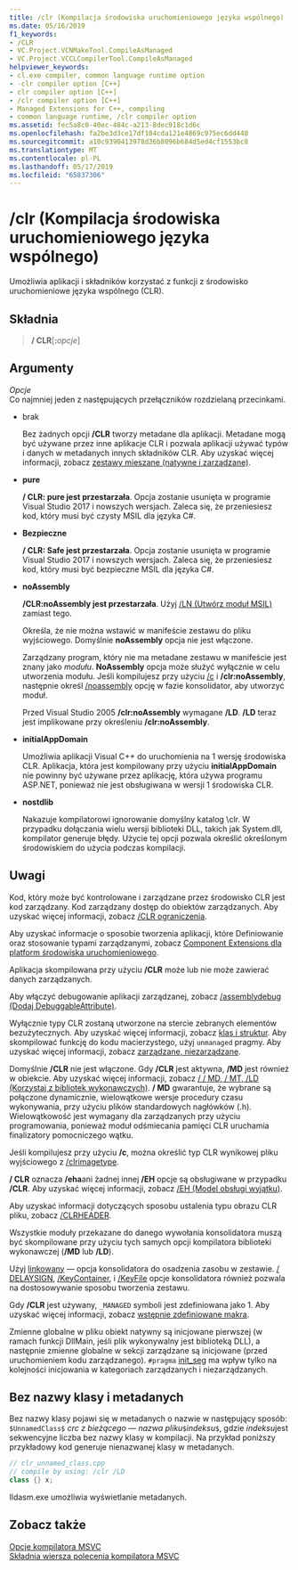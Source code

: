 ```yaml
---
title: /clr (Kompilacja środowiska uruchomieniowego języka wspólnego)
ms.date: 05/16/2019
f1_keywords:
- /CLR
- VC.Project.VCNMakeTool.CompileAsManaged
- VC.Project.VCCLCompilerTool.CompileAsManaged
helpviewer_keywords:
- cl.exe compiler, common language runtime option
- -clr compiler option [C++]
- clr compiler option [C++]
- /clr compiler option [C++]
- Managed Extensions for C++, compiling
- common language runtime, /clr compiler option
ms.assetid: fec5a8c0-40ec-484c-a213-8dec918c1d6c
ms.openlocfilehash: fa2be3d3ce17df104cda121e4869c975ec6dd440
ms.sourcegitcommit: a10c9390413978d36b8096b684d5ed4cf1553bc8
ms.translationtype: MT
ms.contentlocale: pl-PL
ms.lasthandoff: 05/17/2019
ms.locfileid: "65837306"
---
```

# <a name="clr-common-language-runtime-compilation"></a>/clr (Kompilacja środowiska uruchomieniowego języka wspólnego)

Umożliwia aplikacji i składników korzystać z funkcji z środowisko uruchomieniowe języka wspólnego (CLR).

## <a name="syntax"></a>Składnia

> **/ CLR**[**:**_opcje_]

## <a name="arguments"></a>Argumenty

*Opcje*<br/>
Co najmniej jeden z następujących przełączników rozdzielaną przecinkami.

- brak

   Bez żadnych opcji **/CLR** tworzy metadane dla aplikacji. Metadane mogą być używane przez inne aplikacje CLR i pozwala aplikacji używać typów i danych w metadanych innych składników CLR. Aby uzyskać więcej informacji, zobacz [zestawy mieszane (natywne i zarządzane)](../../dotnet/mixed-native-and-managed-assemblies.md).

- **pure**

   **/ CLR: pure jest przestarzała**. Opcja zostanie usunięta w programie Visual Studio 2017 i nowszych wersjach. Zaleca się, że przeniesiesz kod, który musi być czysty MSIL dla języka C#.

- **Bezpieczne**

   **/ CLR: Safe jest przestarzała**. Opcja zostanie usunięta w programie Visual Studio 2017 i nowszych wersjach. Zaleca się, że przeniesiesz kod, który musi być bezpieczne MSIL dla języka C#.

- **noAssembly**

   **/CLR:noAssembly jest przestarzała**. Użyj [/LN (Utwórz moduł MSIL)](ln-create-msil-module.md) zamiast tego.

   Określa, że nie można wstawić w manifeście zestawu do pliku wyjściowego. Domyślnie **noAssembly** opcja nie jest włączone.

   Zarządzany program, który nie ma metadane zestawu w manifeście jest znany jako *modułu*. **NoAssembly** opcja może służyć wyłącznie w celu utworzenia modułu. Jeśli kompilujesz przy użyciu [/c](c-compile-without-linking.md) i **/clr:noAssembly**, następnie określ [/noassembly](noassembly-create-a-msil-module.md) opcję w fazie konsolidator, aby utworzyć moduł.

   Przed Visual Studio 2005 **/clr:noAssembly** wymagane **/LD**. **/LD** teraz jest implikowane przy określeniu **/clr:noAssembly**.

- **initialAppDomain**

   Umożliwia aplikacji Visual C++ do uruchomienia na 1 wersję środowiska CLR.  Aplikacja, która jest kompilowany przy użyciu **initialAppDomain** nie powinny być używane przez aplikację, która używa programu ASP.NET, ponieważ nie jest obsługiwana w wersji 1 środowiska CLR.

- **nostdlib**

   Nakazuje kompilatorowi ignorowanie domyślny katalog \clr. W przypadku dołączania wielu wersji biblioteki DLL, takich jak System.dll, kompilator generuje błędy. Użycie tej opcji pozwala określić określonym środowiskiem do użycia podczas kompilacji.

## <a name="remarks"></a>Uwagi

Kod, który może być kontrolowane i zarządzane przez środowisko CLR jest kod zarządzany. Kod zarządzany dostęp do obiektów zarządzanych. Aby uzyskać więcej informacji, zobacz [/CLR ograniczenia](clr-restrictions.md).

Aby uzyskać informacje o sposobie tworzenia aplikacji, które Definiowanie oraz stosowanie typami zarządzanymi, zobacz [Component Extensions dla platform środowiska uruchomieniowego](../../extensions/component-extensions-for-runtime-platforms.md).

Aplikacja skompilowana przy użyciu **/CLR** może lub nie może zawierać danych zarządzanych.

Aby włączyć debugowanie aplikacji zarządzanej, zobacz [/assemblydebug (Dodaj DebuggableAttribute)](assemblydebug-add-debuggableattribute.md).

Wyłącznie typy CLR zostaną utworzone na stercie zebranych elementów bezużytecznych. Aby uzyskać więcej informacji, zobacz [klas i struktur](../../extensions/classes-and-structs-cpp-component-extensions.md). Aby skompilować funkcję do kodu macierzystego, użyj `unmanaged` pragmy. Aby uzyskać więcej informacji, zobacz [zarządzane, niezarządzane](../../preprocessor/managed-unmanaged.md).

Domyślnie **/CLR** nie jest włączone. Gdy **/CLR** jest aktywna, **/MD** jest również w obiekcie. Aby uzyskać więcej informacji, zobacz [/ / MD, / MT, /LD (Korzystaj z bibliotek wykonawczych)](md-mt-ld-use-run-time-library.md). **/ MD** gwarantuje, że wybrane są połączone dynamicznie, wielowątkowe wersje procedury czasu wykonywania, przy użyciu plików standardowych nagłówków (.h). Wielowątkowość jest wymagany dla zarządzanych przy użyciu programowania, ponieważ moduł odśmiecania pamięci CLR uruchamia finalizatory pomocniczego wątku.

Jeśli kompilujesz przy użyciu **/c**, można określić typ CLR wynikowej pliku wyjściowego z [/clrimagetype](clrimagetype-specify-type-of-clr-image.md).

**/ CLR** oznacza **/eha**ani żadnej innej **/EH** opcje są obsługiwane w przypadku **/CLR**. Aby uzyskać więcej informacji, zobacz [/EH (Model obsługi wyjątku)](eh-exception-handling-model.md).

Aby uzyskać informacji dotyczących sposobu ustalenia typu obrazu CLR pliku, zobacz [/CLRHEADER](clrheader.md).

Wszystkie moduły przekazane do danego wywołania konsolidatora muszą być skompilowane przy użyciu tych samych opcji kompilatora biblioteki wykonawczej (**/MD** lub **/LD**).

Użyj [linkowany](assemblyresource-embed-a-managed-resource.md) — opcja konsolidatora do osadzenia zasobu w zestawie. [/ DELAYSIGN](delaysign-partially-sign-an-assembly.md), [/KeyContainer](keycontainer-specify-a-key-container-to-sign-an-assembly.md), i [/KeyFile](keyfile-specify-key-or-key-pair-to-sign-an-assembly.md) opcje konsolidatora również pozwala na dostosowywanie sposobu tworzenia zestawu.

Gdy **/CLR** jest używany, `_MANAGED` symboli jest zdefiniowana jako 1. Aby uzyskać więcej informacji, zobacz [wstępnie zdefiniowane makra](../../preprocessor/predefined-macros.md).

Zmienne globalne w pliku obiekt natywny są inicjowane pierwszej (w ramach funkcji DllMain, jeśli plik wykonywalny jest biblioteką DLL), a następnie zmienne globalne w sekcji zarządzane są inicjowane (przed uruchomieniem kodu zarządzanego). `#pragma` [init_seg](../../preprocessor/init-seg.md) ma wpływ tylko na kolejności inicjowania w kategoriach zarządzanych i niezarządzanych.

## <a name="metadata-and-unnamed-classes"></a>Bez nazwy klasy i metadanych

Bez nazwy klasy pojawi się w metadanych o nazwie w następujący sposób: `$UnnamedClass$` *crc z bieżącego — nazwa pliku*`$`*indeksu*`$`, gdzie *indeksu*jest sekwencyjne liczba bez nazwy klasy w kompilacji. Na przykład poniższy przykładowy kod generuje nienazwanej klasy w metadanych.

```cpp
// clr_unnamed_class.cpp
// compile by using: /clr /LD
class {} x;
```

Ildasm.exe umożliwia wyświetlanie metadanych.

## <a name="see-also"></a>Zobacz także

[Opcje kompilatora MSVC](compiler-options.md)<br/>
[Składnia wiersza polecenia kompilatora MSVC](compiler-command-line-syntax.md)
